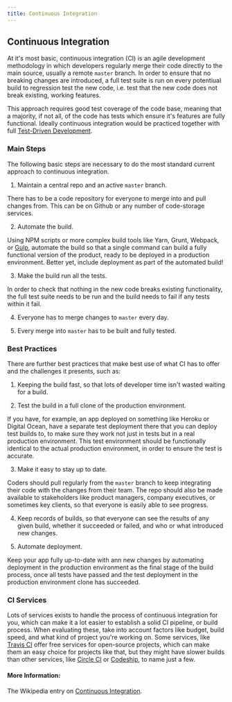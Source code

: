 ```yaml
---
title: Continuous Integration
---
```

## Continuous Integration

At it's most basic, continuous integration (CI) is an agile development methodology in which developers regularly merge their code directly to the main source, usually a remote `master` branch. In order to ensure that no breaking changes are introduced, a full test suite is run on every potentiual build to regression test the new code, i.e. test that the new code does not break existing, working features.

This approach requires good test coverage of the code base, meaning that a majority, if not all, of the code has tests which ensure it's features are fully functional. Ideally continuous integration would be practiced together with full <a href='https://guide.freecodecamp.org/agile/test-driven-development' target='_blank' rel='nofollow'>Test-Driven Development</a>.

### Main Steps

The following basic steps are necessary to do the most standard current approach to continuous integration.

1. Maintain a central repo and an active `master` branch.

There has to be a code repository for everyone to merge into and pull changes from. This can be on Github or any number of code-storage services.

2. Automate the build.

Using NPM scripts or more complex build tools like Yarn, Grunt, Webpack, or <a href='https://guide.freecodecamp.org/developer-tools/gulp' target='_blank' rel='nofollow'>Gulp</a>, automate the build so that a single command can build a fully functional version of the product, ready to be deployed in a production environment. Better yet, include deployment as part of the automated build!

3. Make the build run all the tests.

In order to check that nothing in the new code breaks existing functionality, the full test suite needs to be run and the build needs to fail if any tests within it fail.

4. Everyone has to merge changes to `master` every day.

5. Every merge into `master` has to be built and fully tested.

### Best Practices

There are further best practices that make best use of what CI has to offer and the challenges it presents, such as:

1. Keeping the build fast, so that lots of developer time isn't wasted waiting for a build.

2. Test the build in a full clone of the production environment.

If you have, for example, an app deployed on something like Heroku or Digital Ocean, have a separate test deployment there that you can deploy test builds to, to make sure they work not just in tests but in a real production environment. This test environment should be functionally identical to the actual production environment, in order to ensure the test is accurate.

3. Make it easy to stay up to date.

Coders should pull regularly from the `master` branch to keep integrating their code with the changes from their team. The repo should also be made available to stakeholders like product managers, company executives, or sometimes key clients, so that everyone is easily able to see progress.

4. Keep records of builds, so that everyone can see the results of any given build, whether it succeeded or failed, and who or what introduced new changes.

5. Automate deployment.

Keep your app fully up-to-date with ann new changes by automating deployment in the production environment as the final stage of the build process, once all tests have passed and the test deployment in the production environment clone has succeeded.

### CI Services

Lots of services exists to handle the process of continuous integration for you, which can make it a lot easier to establish a solid CI pipeline, or build process. When evaluating these, take into account factors like budget, build speed, and what kind of project you're working on. Some services, like <a href='https://travis-ci.org' target='_blank' rel='nofollow'>Travis CI</a> offer free services for open-source projects, which can make them an easy choice for projects like that, but they might have slower builds than other services, like <a href='https://circleci.com/' target='_blank' rel='nofollow'>Circle CI</a> or <a href='https://codeship.com/' target='_blank' rel='nofollow'>Codeship</a>, to name just a few.

#### More Information:
The Wikipedia entry on <a href='https://en.wikipedia.org/wiki/Continuous_integration' target='_blank' rel='nofollow'>Continuous Integration</a>.

